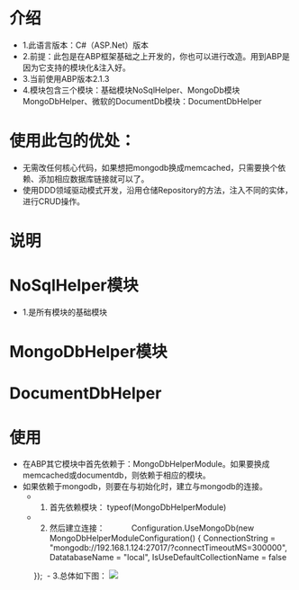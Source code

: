 
# 介绍
- 1.此语言版本：C#（ASP.Net）版本
- 2.前提：此包是在ABP框架基础之上开发的，你也可以进行改造。用到ABP是因为它支持的模块化&注入好。
- 3.当前使用ABP版本2.1.3
- 4.模块包含三个模块：基础模块NoSqlHelper、MongoDb模块MongoDbHelper、微软的DocumentDb模块：DocumentDbHelper

# 使用此包的优处：
- 无需改任何核心代码，如果想把mongodb换成memcached，只需要换个依赖、添加相应数据库链接就可以了。
- 使用DDD领域驱动模式开发，沿用仓储Repository的方法，注入不同的实体，进行CRUD操作。

# 说明

# NoSqlHelper模块
- 1.是所有模块的基础模块

# MongoDbHelper模块

# DocumentDbHelper

# 使用
- 在ABP其它模块中首先依赖于：MongoDbHelperModule。如果要换成memcached或documentdb，则依赖于相应的模块。
- 如果依赖于mongodb，则要在与初始化时，建立与mongodb的连接。
  - 1. 首先依赖模块：
typeof(MongoDbHelperModule)
  - 2. 然后建立连接：
            Configuration.UseMongoDb(new MongoDbHelperModuleConfiguration()
            {
                ConnectionString = "mongodb://192.168.1.124:27017/?connectTimeoutMS=300000",
                DatatabaseName = "local",
                IsUseDefaultCollectionName = false
                
            });
  - 3.总体如下图：
![](http://alunchen-img.oss-cn-shenzhen.aliyuncs.com/github/NoSqlHelper/20180110102729.png)  
